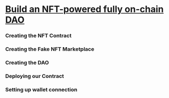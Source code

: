 # [Build an NFT-powered fully on-chain DAO](https://learnweb3.io/degrees/ethereum-developer-degree/sophomore/build-an-nft-powered-fully-on-chain-dao-to-invest-in-nft-collections-as-a-group/)

### Creating the NFT Contract
### Creating the Fake NFT Marketplace
### Creating the DAO
### Deploying our Contract
### Setting up wallet connection
